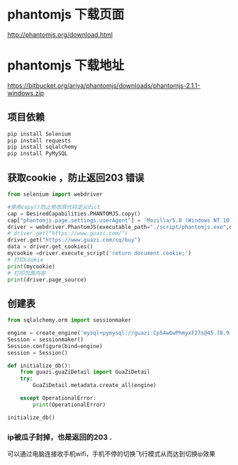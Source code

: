 
# phantomjs 下载页面
http://phantomjs.org/download.html
# phantomjs 下载地址
https://bitbucket.org/ariya/phantomjs/downloads/phantomjs-2.1.1-windows.zip

## 项目依赖
```python
pip install Selenium
pip install requests
pip install sqlalchemy
pip install PyMySQL
```


## 获取cookie ，防止返回203 错误
```python
from selenium import webdriver

#使用copy()防止修改原代码定义dict
cap = DesiredCapabilities.PHANTOMJS.copy()
cap["phantomjs.page.settings.userAgent"] = 'Mozilla/5.0 (Windows NT 10.0; WOW64) AppleWebKit/537.36 (KHTML, like Gecko) Chrome/64.0.3282.167 Safari/537.36'
driver = webdriver.PhantomJS(executable_path="./script/phantomjs.exe",desired_capabilities=cap)
# driver.get("https://www.guazi.com/")
driver.get("https://www.guazi.com/cq/buy")
data = driver.get_cookies()
mycookie =driver.execute_script('return document.cookie;')
# 打印cookie
print(mycookie)
# 打印页面内容
print(driver.page_source)
```


## 创建表
```python
from sqlalchemy.orm import sessionmaker

engine = create_engine('mysql+pymysql://guazi:Cp54w6wPhmyxF27s@45.78.9.17:3306/guazi')
Session = sessionmaker()
Session.configure(bind=engine)
session = Session()

def initialize_db():
    from guazi.guaZiDetail import GuaZiDetail
    try:
        GuaZiDetail.metadata.create_all(engine)

    except OperationalError:
        print(OperationalError)

initialize_db()

```
### ip被瓜子封掉，也是返回的203 .
可以通过电脑连接收手机wifi，手机不停的切换飞行模式从而达到切换ip效果



